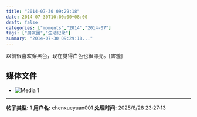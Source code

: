 ```yaml
---
title: "2014-07-30 09:29:18"
date: 2014-07-30T10:00:00+08:00
draft: false
categories: ["moments","2014","2014-07"]
tags: ["朋友圈","生活记录"]
summary: "2014-07-30 09:29:18..."
---
```


以前很喜欢穿黑色，现在觉得白色也很漂亮。[害羞]

## 媒体文件

- ![Media 1](/Moments/photos/2014-07-30/201407300929180.jpg)

---

**帖子类型:** 1
**用户名:** chenxueyuan001
**处理时间:** 2025/8/28 23:27:13
